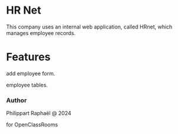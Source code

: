 # HR Net

This company uses an internal web application, called HRnet, which manages employee records.

# Features

add employee form.

employee tables.

### Author

Philippart Raphaël @ 2024

for OpenClassRooms
